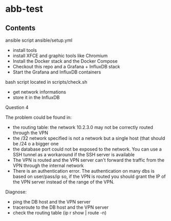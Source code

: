 # abb-test

## Contents

ansible script ansible/setup.yml

* install tools
* install XFCE and graphic tools like Chromium
* Install the Docker stack and the Docker Compose
* Checkout this repo and a Grafana + InfluxDB stack
* Start the Grafana and InfluxDB containers

bash script located in scripts/check.sh

* get network informations
* store it in the InfluxDB

Question 4

The problem could be found in:

* the routing table: the network 10.2.3.0 may not be correctly routed through the VPN
* the /32 network specified is not a network but a single host (that should be /24 o a bigger one
* the database port could not be exposed to the network. You can use a SSH tunnel as a workaround if the SSH server is available
* The VPN is routed and the VPN server can't forward the traffic from the VPN through the internal network
* There is an authentication error. The authentication on many dbs is based on user/pass/ip so, if the VPN is routed you should grant the IP of the VPN server instead of the range of the VPN.

Diagnose:

* ping the DB host and the VPN server
* traceroute to the DB host and the VPN server
* check the routing table (ip r show | route -n)
